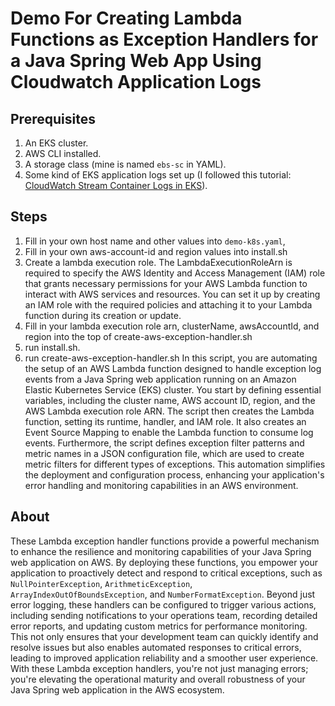 # Demo For Creating Lambda Functions as Exception Handlers for a Java Spring Web App Using Cloudwatch Application Logs

## Prerequisites
1. An EKS cluster.
2. AWS CLI installed.
3. A storage class (mine is named `ebs-sc` in YAML).
4. Some kind of EKS application logs set up (I followed this tutorial: [CloudWatch Stream Container Logs in EKS](https://repost.aws/knowledge-center/cloudwatch-stream-container-logs-eks)).

## Steps
1. Fill in your own host name and other values into `demo-k8s.yaml`, 
2. Fill in your own aws-account-id and region values into install.sh
3. Create a lambda execution role. The LambdaExecutionRoleArn is required to specify the AWS Identity and Access Management (IAM) role that grants necessary permissions for your AWS Lambda function to interact with AWS services and resources. You can set it up by creating an IAM role with the required policies and attaching it to your Lambda function during its creation or update.
4. Fill in your lambda execution role arn, clusterName, awsAccountId, and region into the top of create-aws-exception-handler.sh
5. run install.sh.
6. run create-aws-exception-handler.sh In this script, you are automating the setup of an AWS Lambda function designed to handle exception log events from a Java Spring web application running on an Amazon Elastic Kubernetes Service (EKS) cluster. You start by defining essential variables, including the cluster name, AWS account ID, region, and the AWS Lambda execution role ARN. The script then creates the Lambda function, setting its runtime, handler, and IAM role. It also creates an Event Source Mapping to enable the Lambda function to consume log events. Furthermore, the script defines exception filter patterns and metric names in a JSON configuration file, which are used to create metric filters for different types of exceptions. This automation simplifies the deployment and configuration process, enhancing your application's error handling and monitoring capabilities in an AWS environment.

## About
These Lambda exception handler functions provide a powerful mechanism to enhance the resilience and monitoring capabilities of your Java Spring web application on AWS. By deploying these functions, you empower your application to proactively detect and respond to critical exceptions, such as `NullPointerException`, `ArithmeticException`, `ArrayIndexOutOfBoundsException`, and `NumberFormatException`. Beyond just error logging, these handlers can be configured to trigger various actions, including sending notifications to your operations team, recording detailed error reports, and updating custom metrics for performance monitoring. This not only ensures that your development team can quickly identify and resolve issues but also enables automated responses to critical errors, leading to improved application reliability and a smoother user experience. With these Lambda exception handlers, you're not just managing errors; you're elevating the operational maturity and overall robustness of your Java Spring web application in the AWS ecosystem.
